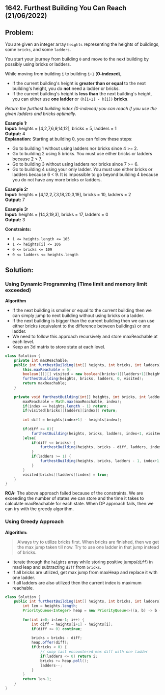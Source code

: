 ## 1642. Furthest Building You Can Reach (21/06/2022)

## Problem:

You are given an integer array  `heights`  representing the heights of buildings, some  `bricks`, and some  `ladders`.

You start your journey from building  `0`  and move to the next building by possibly using bricks or ladders.

While moving from building  `i`  to building  `i+1`  (**0-indexed**),

-   If the current building's height is  **greater than or equal**  to the next building's height, you do  **not**  need a ladder or bricks.
-   If the current building's height is  **less than**  the next building's height, you can either use  **one ladder**  or  `(h[i+1] - h[i])`  **bricks**.

_Return the furthest building index (0-indexed) you can reach if you use the given ladders and bricks optimally._

**Example 1:** <br>
**Input:** heights = [4,2,7,6,9,14,12], bricks = 5, ladders = 1 <br>
**Output:** 4 <br>
**Explanation:** Starting at building 0, you can follow these steps:
- Go to building 1 without using ladders nor bricks since 4 >= 2.
- Go to building 2 using 5 bricks. You must use either bricks or ladders because 2 < 7.
- Go to building 3 without using ladders nor bricks since 7 >= 6.
- Go to building 4 using your only ladder. You must use either bricks or ladders because 6 < 9.
It is impossible to go beyond building 4 because you do not have any more bricks or ladders.

**Example 2:** <br>
**Input:** heights = [4,12,2,7,3,18,20,3,19], bricks = 10, ladders = 2 <br>
**Output:** 7

**Example 3:** <br>
**Input:** heights = [14,3,19,3], bricks = 17, ladders = 0 <br>
**Output:** 3

**Constraints:** <br>
-   `1 <= heights.length <= 105`
-   `1 <= heights[i] <= 106`
-   `0 <= bricks <= 109`
-   `0 <= ladders <= heights.length`

## Solution:

### Using Dynamic Programming (Time limit and memory limit exceeded)
**Algorithm**
- If the next building is smaller or equal to the current building then we can simply jump to next building without using bricks or a ladder.
- If the next building is bigger than the current building then we can use either bricks (equivalent to the difference between buildings) or one ladder.
- We need to follow this approach recursively and store maxReachable at each level.
- Keep an 3d matrix to store state at each level.
```Java
class Solution {
    private int maxReachable;
    public int furthestBuilding(int[] heights, int bricks, int ladders) {
        this.maxReachable = 0;
        boolean[][][] visited = new boolean[bricks+1][ladders+1][heights.length + 1];
        furthestBuilding(heights, bricks, ladders, 0, visited);
        return maxReachable;
    }
    
    private void furthestBuilding(int[] heights, int bricks, int ladders, int index, boolean[][][] visited) {
        maxReachable = Math.max(maxReachable, index);        
        if(index == heights.length - 1) return;
        if(visited[bricks][ladders][index]) return;
        
        int diff = heights[index+1] - heights[index];
        
        if(diff <= 0){
            furthestBuilding(heights, bricks, ladders, index+1, visited);
        }else{
            if(diff <= bricks) {
                furthestBuilding(heights, bricks - diff, ladders, index+1, visited);
            }
            if(ladders >= 1) {
                furthestBuilding(heights, bricks, ladders - 1, index+1, visited);
            }
        }
        visited[bricks][ladders][index] = true;
    }
}
```
**RCA:**
The above approach failed because of the constraints. We are exceeding the number of states we can store and the time it takes to calculate maxReachable for each state.
When DP approach fails, then we can try with the greedy algorithm.

### Using Greedy Approach
**Algorithm:**

> Always try to utilize bricks first. When bricks are finished, then we get the max jump taken till now. Try to use one ladder in that jump instead of bricks. 

- Iterate through the `heights` array while storing positive jumps(`diff`) in maxHeap and subtracting `diff` from `bricks`.
- If all bricks are utilized, get max jump from maxHeap and replace it with one ladder.
- If all ladders are also utilized then the current index is maximum reachable.

```Java
class Solution {
    public int furthestBuilding(int[] heights, int bricks, int ladders) {
        int len = heights.length;
        PriorityQueue<Integer> heap = new PriorityQueue<>((a, b) -> b - a);
        
        for(int i=0; i<len-1; i++) {
            int diff = heights[i+1] - heights[i];
            if(diff <= 0) continue;
            
            bricks = bricks - diff;
            heap.offer(diff);
            if(bricks < 0) {
                // swap last encountered max diff with one ladder
                if(ladders <= 0) return i;
                bricks += heap.poll();
                ladders--;
            }
        }
        return len-1;
    }
}
```